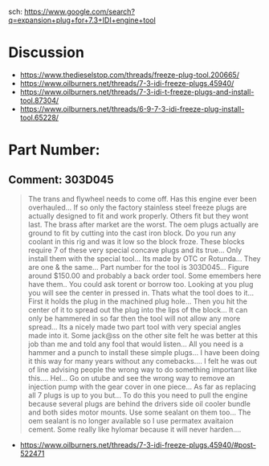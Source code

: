 sch: https://www.google.com/search?q=expansion+plug+for+7.3+IDI+engine+tool

# Discussion
- https://www.thedieselstop.com/threads/freeze-plug-tool.200665/
- https://www.oilburners.net/threads/7-3-idi-freeze-plugs.45940/
- https://www.oilburners.net/threads/7-3-idi-t-freeze-plugs-and-install-tool.87304/
- https://www.oilburners.net/threads/6-9-7-3-idi-freeze-plug-install-tool.65228/

# Part Number:

## Comment: 303D045
>The trans and flywheel needs to come off. Has this engine ever been overhauled... If so only the factory stainless steel freeze plugs are actually designed to fit and work properly. Others fit but they wont last. The brass after market are the worst. The oem plugs actually are ground to fit by cutting into the cast iron block. Do you run any coolant in this rig and was it low so the block froze. These blocks require 7 of these very special concave plugs and its true... Only install them with the special tool... Its made by OTC or Rotunda... They are one & the same... Part number for the tool is 303D045... Figure around $150.00 and probably a back order tool. Some emembers here have them.. You could ask torent or borrow too. Looking at you plug you will see the center in pressed in. Thats what the tool does to it... First it holds the plug in the machined plug hole... Then you hit the center of it to spread out the plug into the lips of the block... It can only be hammered in so far then the tool will not allow any more spread... Its a nicely made two part tool with very special angles made into it. Some jack@ss on the other site felt he was better at this job than me and told any fool that would listen... All you need is a hammer and a punch to install these simple plugs... I have been doing it this way for many years without any comebacks.... I felt he was out of line advising people the wrong way to do something important like this.... Hel... Go on utube and see the wrong way to remove an injection pump with the gear cover in one piece... As far as replacing all 7 plugs is up to you but... To do this you need to pull the engine because several plugs are behind the drivers side oil cooler bundle and both sides motor mounts. Use some sealant on them too... The oem sealant is no longer available so I use permatex avaitaion cement. Some really like hylomar because it will never harden....
- https://www.oilburners.net/threads/7-3-idi-freeze-plugs.45940/#post-522471

